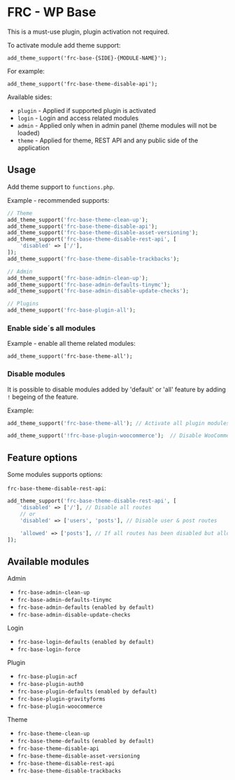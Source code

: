 # FRC - WP Base

This is a must-use plugin, plugin activation not required.

To activate module add theme support:

`add_theme_support('frc-base-{SIDE}-{MODULE-NAME}');`

For example:

`add_theme_support('frc-base-theme-disable-api');`

Available sides:

- `plugin` - Applied if supported plugin is activated
- `login` - Login and access related modules
- `admin` - Applied only when in admin panel (theme modules will not be loaded)
- `theme` - Applied for theme, REST API and any public side of the application

## Usage

Add theme support to `functions.php`.

Example - recommended supports:

```php
// Theme
add_theme_support('frc-base-theme-clean-up');
add_theme_support('frc-base-theme-disable-api');
add_theme_support('frc-base-theme-disable-asset-versioning');
add_theme_support('frc-base-theme-disable-rest-api', [
    'disabled' => ['/'],
]);
add_theme_support('frc-base-theme-disable-trackbacks');

// Admin
add_theme_support('frc-base-admin-clean-up');
add_theme_support('frc-base-admin-defaults-tinymc');
add_theme_support('frc-base-admin-disable-update-checks');

// Plugins
add_theme_support('frc-base-plugin-all');
```

### Enable side´s all modules

Example - enable all theme related modules:

`add_theme_support('frc-base-theme-all');`

### Disable modules

It is possible to disable modules added by 'default' or 'all' feature by adding `!` begeing of the feature.

Example:

```php
add_theme_support('frc-base-theme-all'); // Activate all plugin modules

add_theme_support('!frc-base-plugin-woocommerce');  // Disable WooCommerce plugin module
```

## Feature options

Some modules supports options:

`frc-base-theme-disable-rest-api`:

```php
add_theme_support('frc-base-theme-disable-rest-api', [
    'disabled' => ['/'], // Disable all routes
    // or
    'disabled' => ['users', 'posts'], // Disable user & post routes

    'allowed' => ['posts'], // If all routes has been disabled but allow 'posts' route
]);
```

## Available modules

Admin

- `frc-base-admin-clean-up`
- `frc-base-admin-defaults-tinymc`
- `frc-base-admin-defaults` `(enabled by default)`
- `frc-base-admin-disable-update-checks`

Login

- `frc-base-login-defaults` `(enabled by default)`
- `frc-base-login-force`

Plugin

- `frc-base-plugin-acf`
- `frc-base-plugin-auth0`
- `frc-base-plugin-defaults` `(enabled by default)`
- `frc-base-plugin-gravityforms`
- `frc-base-plugin-woocommerce`

Theme

- `frc-base-theme-clean-up`
- `frc-base-theme-defaults` `(enabled by default)`
- `frc-base-theme-disable-api`
- `frc-base-theme-disable-asset-versioning`
- `frc-base-theme-disable-rest-api`
- `frc-base-theme-disable-trackbacks`
